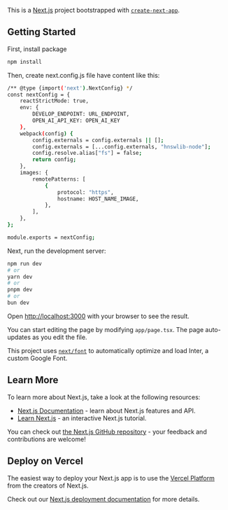 This is a [Next.js](https://nextjs.org/) project bootstrapped with [`create-next-app`](https://github.com/vercel/next.js/tree/canary/packages/create-next-app).

## Getting Started
First, install package
```bash
npm install
```
Then, create next.config.js file have content like this:
```bash
/** @type {import('next').NextConfig} */
const nextConfig = {
    reactStrictMode: true,
    env: {
        DEVELOP_ENDPOINT: URL_ENDPOINT,
        OPEN_AI_API_KEY: OPEN_AI_KEY
    },
    webpack(config) {
        config.externals = config.externals || [];
        config.externals = [...config.externals, "hnswlib-node"];
        config.resolve.alias["fs"] = false;
        return config;
    },
    images: {
        remotePatterns: [
            {
                protocol: "https",
                hostname: HOST_NAME_IMAGE,
            },
        ],
    },
};

module.exports = nextConfig;
```

Next, run the development server:

```bash
npm run dev
# or
yarn dev
# or
pnpm dev
# or
bun dev
```

Open [http://localhost:3000](http://localhost:3000) with your browser to see the result.

You can start editing the page by modifying `app/page.tsx`. The page auto-updates as you edit the file.

This project uses [`next/font`](https://nextjs.org/docs/basic-features/font-optimization) to automatically optimize and load Inter, a custom Google Font.

## Learn More

To learn more about Next.js, take a look at the following resources:

-   [Next.js Documentation](https://nextjs.org/docs) - learn about Next.js features and API.
-   [Learn Next.js](https://nextjs.org/learn) - an interactive Next.js tutorial.

You can check out [the Next.js GitHub repository](https://github.com/vercel/next.js/) - your feedback and contributions are welcome!

## Deploy on Vercel

The easiest way to deploy your Next.js app is to use the [Vercel Platform](https://vercel.com/new?utm_medium=default-template&filter=next.js&utm_source=create-next-app&utm_campaign=create-next-app-readme) from the creators of Next.js.

Check out our [Next.js deployment documentation](https://nextjs.org/docs/deployment) for more details.
